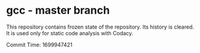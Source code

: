 # gcc - master branch

This repository contains frozen state of the repository.
Its history is cleared. It is used only for static code
analysis with Codacy.

Commit Time: 1699947421